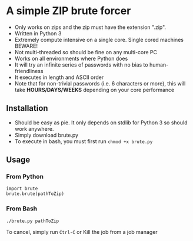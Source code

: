 # A simple ZIP brute forcer
* Only works on zips and the zip must have the extension ".zip".
* Written in Python 3
* Extremely compute intensive on a single core. Single cored machines BEWARE!
* Not multi-threaded so should be fine on any multi-core PC
* Works on all environments where Python does
* It will try an infinite series of passwords with no bias to human-friendliness
* It executes in length and ASCII order
* Note that for non-trivial passwords (i.e. 6 characters or more), this will take **HOURS/DAYS/WEEKS** depending on your core performance

## Installation
* Should be easy as pie. It only depends on stdlib for Python 3 so should work anywhere.
* Simply download brute.py
* To execute in bash, you must first run `chmod +x brute.py`

## Usage
### From Python
```
import brute
brute.brute(pathToZip)
```

### From Bash
```
./brute.py pathToZip
```

To cancel, simply run `Ctrl-C` or Kill the job from a job manager


